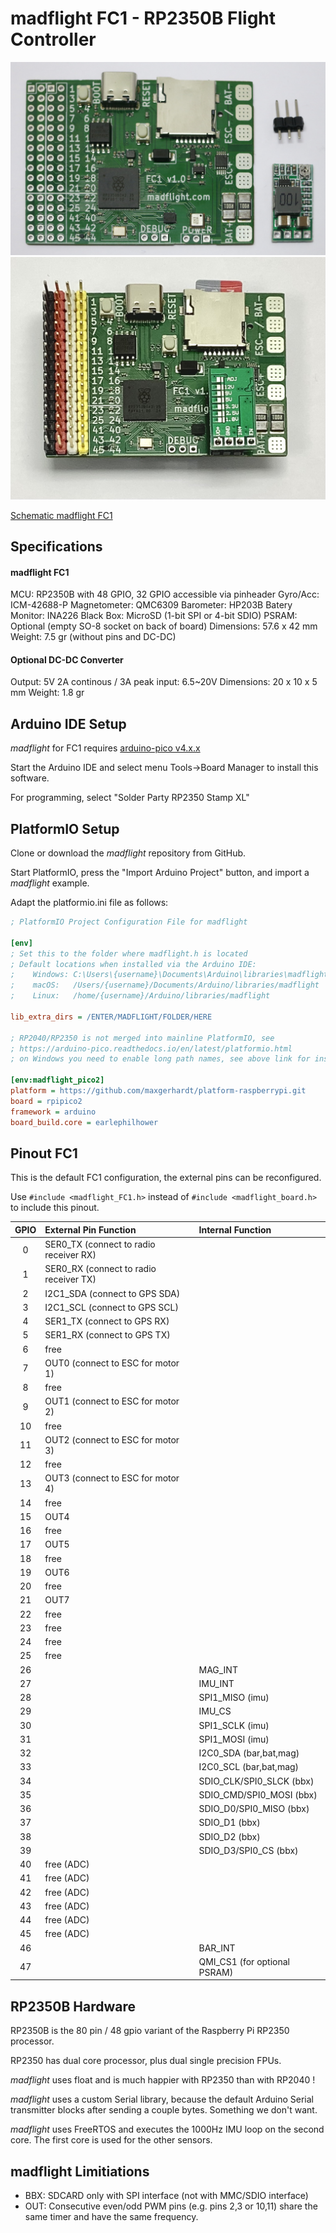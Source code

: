 # madflight FC1 - RP2350B Flight Controller

![](img/madflight-FC1-1.jpg)![](img/madflight-FC1-2.jpg)

[Schematic madflight FC1](/img/madflight-FC1.pdf)

## Specifications

#### madflight FC1

MCU: RP2350B with 48 GPIO, 32 GPIO accessible via pinheader
Gyro/Acc: ICM-42688-P
Magnetometer: QMC6309
Barometer: HP203B
Batery Monitor: INA226
Black Box: MicroSD (1-bit SPI or 4-bit SDIO)
PSRAM: Optional (empty SO-8 socket on back of board)
Dimensions: 57.6 x 42 mm
Weight: 7.5 gr (without pins and DC-DC)

#### Optional DC-DC Converter

Output: 5V 2A continous / 3A peak
input: 6.5~20V
Dimensions: 20 x 10 x 5 mm
Weight: 1.8 gr

## Arduino IDE Setup

_madflight_ for FC1 requires [arduino-pico v4.x.x](https://github.com/earlephilhower/arduino-pico)

Start the Arduino IDE and select menu Tools->Board Manager to install this software.

For programming, select "Solder Party RP2350 Stamp XL"

## PlatformIO Setup

Clone or download the _madflight_ repository from GitHub.

Start PlatformIO, press the "Import Arduino Project" button, and import a _madflight_ example.

Adapt the platformio.ini file as follows:

```ini
; PlatformIO Project Configuration File for madflight

[env]
; Set this to the folder where madflight.h is located
; Default locations when installed via the Arduino IDE:
;    Windows: C:\Users\{username}\Documents\Arduino\libraries\madflight
;    macOS:   /Users/{username}/Documents/Arduino/libraries/madflight
;    Linux:   /home/{username}/Arduino/libraries/madflight

lib_extra_dirs = /ENTER/MADFLIGHT/FOLDER/HERE

; RP2040/RP2350 is not merged into mainline PlatformIO, see 
; https://arduino-pico.readthedocs.io/en/latest/platformio.html
; on Windows you need to enable long path names, see above link for instructions

[env:madflight_pico2]
platform = https://github.com/maxgerhardt/platform-raspberrypi.git
board = rpipico2
framework = arduino
board_build.core = earlephilhower
```

## Pinout FC1

This is the default FC1 configuration, the external pins can be reconfigured. 

Use `#include <madflight_FC1.h>` instead of `#include <madflight_board.h>` to include this pinout. 

| GPIO | External Pin Function | Internal Function |
|:-:|:-|:-|
 0 | SER0_TX (connect to radio receiver RX) | 
 1 | SER0_RX (connect to radio receiver TX) | 
 2 | I2C1_SDA (connect to GPS SDA) | 
 3 | I2C1_SCL (connect to GPS SCL) | 
 4 | SER1_TX (connect to GPS RX) | 
 5 | SER1_RX (connect to GPS TX) | 
 6 | free | 
 7 | OUT0 (connect to ESC for motor 1) | 
 8 | free | 
 9 | OUT1 (connect to ESC for motor 2) | 
10 | free | 
11 | OUT2 (connect to ESC for motor 3) | 
12 | free | 
13 | OUT3 (connect to ESC for motor 4) | 
14 | free | 
15 | OUT4 | 
16 | free | 
17 | OUT5 | 
18 | free | 
19 | OUT6 | 
20 | free | 
21 | OUT7 | 
22 | free | 
23 | free | 
24 | free | 
25 | free | 
26 |  | MAG_INT
27 |  | IMU_INT
28 |  | SPI1_MISO (imu)
29 |  | IMU_CS
30 |  | SPI1_SCLK (imu)
31 |  | SPI1_MOSI (imu)
32 |  | I2C0_SDA (bar,bat,mag)
33 |  | I2C0_SCL (bar,bat,mag)
34 |  | SDIO_CLK/SPI0_SLCK (bbx)
35 |  | SDIO_CMD/SPI0_MOSI (bbx)
36 |  | SDIO_D0/SPI0_MISO (bbx)
37 |  | SDIO_D1 (bbx)
38 |  | SDIO_D2 (bbx)
39 |  | SDIO_D3/SPI0_CS (bbx)
40 | free (ADC) | 
41 | free (ADC) | 
42 | free (ADC) | 
43 | free (ADC) | 
44 | free (ADC) | 
45 | free (ADC) | 
46 |  | BAR_INT
47 |  | QMI_CS1 (for optional PSRAM)


## RP2350B Hardware

RP2350B is the 80 pin / 48 gpio variant of the Raspberry Pi RP2350 processor.

RP2350 has dual core processor, plus dual single precision FPUs.

_madflight_ uses float and is much happier with RP2350 than with RP2040 !

_madflight_ uses a custom Serial library, because the default Arduino Serial transmitter blocks after sending a couple bytes. Something we don't want.

_madflight_ uses FreeRTOS and executes the 1000Hz IMU loop on the second core. The first core is used for the other sensors.

## madflight Limitiations

- BBX: SDCARD only with SPI interface (not with MMC/SDIO interface)
- OUT: Consecutive even/odd PWM pins (e.g. pins 2,3 or 10,11) share the same timer and have the same frequency.
